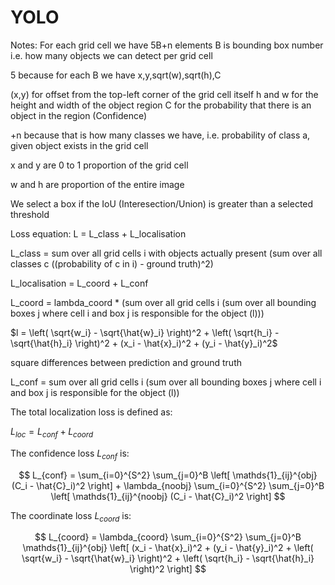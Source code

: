 # YOLO


Notes: For each grid cell we have 5B+n elements
B is bounding box number i.e. how many objects we can detect per grid cell

5 because for each B we have x,y,sqrt(w),sqrt(h),C

(x,y) for offset from the top-left corner of the grid cell itself
h and w for the height and width of the object region
C for the probability that there is an object in the region (Confidence)

+n because that is how many classes we have, i.e. probability of class a, given object exists in the grid cell

x and y are 0 to 1 proportion of the grid cell

w and h are proportion of the entire image

We select a box if the IoU (Interesection/Union) is greater than a selected threshold

Loss equation: L = L_class + L_localisation

L_class = sum over all grid cells i with objects actually present (sum over all classes c ((probability of c in i) - ground truth)^2)

L_localisation = L_coord + L_conf

L_coord = lambda_coord * (sum over all grid cells i (sum over all bounding boxes j where cell i and box j is responsible for the object (l)))

$l = \left( \sqrt{w_i} - \sqrt{\hat{w}_i} \right)^2 + 
    \left( \sqrt{h_i} - \sqrt{\hat{h}_i} \right)^2 + 
    (x_i - \hat{x}_i)^2 + 
    (y_i - \hat{y}_i)^2$

square differences between prediction and ground truth

L_conf = sum over all grid cells i (sum over all bounding boxes j where cell i and box j is responsible for the object (l))

The total localization loss is defined as:

$L_{loc} = L_{conf} + L_{coord}$

The confidence loss $L_{conf}$ is:

$$
L_{conf} = \sum_{i=0}^{S^2} \sum_{j=0}^B 
\left[ \mathds{1}_{ij}^{obj} (C_i - \hat{C}_i)^2 \right] +
\lambda_{noobj} \sum_{i=0}^{S^2} \sum_{j=0}^B \left[ \mathds{1}_{ij}^{noobj} (C_i - \hat{C}_i)^2 \right]
$$

The coordinate loss $L_{coord}$ is:

$$
L_{coord} = \lambda_{coord} \sum_{i=0}^{S^2} \sum_{j=0}^B \mathds{1}_{ij}^{obj}
\left[
(x_i - \hat{x}_i)^2 + (y_i - \hat{y}_i)^2 + \left( \sqrt{w_i} - \sqrt{\hat{w}_i} \right)^2 + \left( \sqrt{h_i} - \sqrt{\hat{h}_i} \right)^2
\right]
$$

